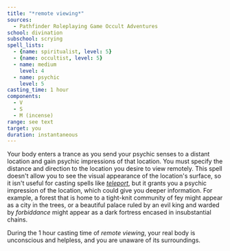 ```yaml
---
title: "*remote viewing*"
sources:
  - Pathfinder Roleplaying Game Occult Adventures
school: divination
subschool: scrying
spell_lists:
  - {name: spiritualist, level: 5}
  - {name: occultist, level: 5}
  - name: medium
    level: 4
  - name: psychic
    level: 5
casting_time: 1 hour
components:
  - V
  - S
  - M (incense)
range: see text
target: you
duration: instantaneous
---
```


Your body enters a trance as you send your psychic senses to a distant location and gain psychic impressions of that location. You must specify the distance and direction to the location you desire to view remotely. This spell doesn't allow you to see the visual appearance of the location's surface, so it isn't useful for casting spells like [*teleport*](/spells/teleport/), but it grants you a psychic impression of the location, which could give you deeper information. For example, a forest that is home to a tight-knit community of fey might appear as a city in the trees, or a beautiful palace ruled by an evil king and warded by *forbiddance* might appear as a dark fortress encased in insubstantial chains.

During the 1 hour casting time of *remote viewing*, your real body is unconscious and helpless, and you are unaware of its surroundings.
